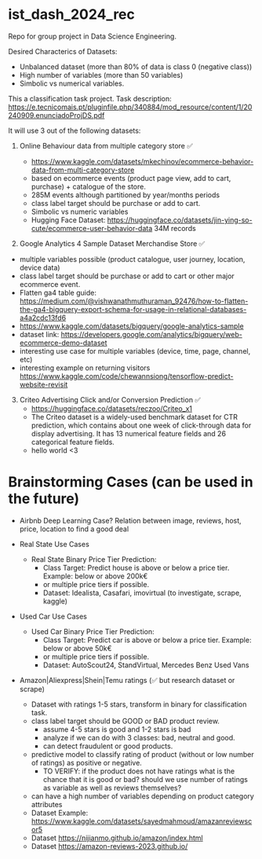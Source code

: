 # ist_dash_2024_rec

Repo for group project in Data Science Engineering.

Desired Characterics of Datasets:

- Unbalanced dataset (more than 80% of data is class 0 (negative class))
- High number of variables (more than 50 variables)
- Simbolic vs numerical variables.

This a classification task project.
Task description: https://e.tecnicomais.pt/pluginfile.php/340884/mod_resource/content/1/20240909.enunciadoProjDS.pdf

It will use 3 out of the following datasets:

1. Online Behaviour data from multiple category store ✅

   - https://www.kaggle.com/datasets/mkechinov/ecommerce-behavior-data-from-multi-category-store
   - based on ecommerce events (product page view, add to cart, purchase) + catalogue of the store.
   - 285M events although partitioned by year/months periods
   - class label target should be purchase or add to cart.
   - Simbolic vs numeric variables
   - Hugging Face Dataset: https://huggingface.co/datasets/jin-ying-so-cute/ecommerce-user-behavior-data 34M records

2. Google Analytics 4 Sample Dataset Merchandise Store ✅
  - multiple variables possible (product catalogue, user journey, location, device data)
  - class label target should be purchase or add to cart or other major ecommerce event.
  - Flatten ga4 table guide: https://medium.com/@vishwanathmuthuraman_92476/how-to-flatten-the-ga4-bigquery-export-schema-for-usage-in-relational-databases-a4a2cdc13fd6
  - https://www.kaggle.com/datasets/bigquery/google-analytics-sample
  - dataset link: https://developers.google.com/analytics/bigquery/web-ecommerce-demo-dataset
  - interesting use case for multiple variables (device, time, page, channel, etc)
  - interesting example on returning visitors https://www.kaggle.com/code/chewannsiong/tensorflow-predict-website-revisit


3. Criteo Advertising Click and/or Conversion Prediction ✅
   - https://huggingface.co/datasets/reczoo/Criteo_x1
   - The Criteo dataset is a widely-used benchmark dataset for CTR prediction, which contains about one week of click-through data for display advertising. It has 13 numerical feature fields and 26 categorical feature fields.
   - hello world <3



# Brainstorming Cases (can be used in the future)

- Airbnb Deep Learning Case? Relation between image, reviews, host, price, location to find a good deal

- Real State Use Cases

  - Real State Binary Price Tier Prediction:
    - Class Target: Predict house is above or below a price tier. Example: below or above 200k€
    - or multiple price tiers if possible.
    - Dataset: Idealista, Casafari, imovirtual (to investigate, scrape, kaggle)

- Used Car Use Cases

  - Used Car Binary Price Tier Prediction:
    - Class Target: Predict car is above or below a price tier. Example: below or above 50k€
    - or multiple price tiers if possible.
    - Dataset: AutoScout24, StandVirtual, Mercedes Benz Used Vans

- Amazon|Aliexpress|Shein|Temu ratings (✅ but research dataset or scrape)

   - Dataset with ratings 1-5 stars, transform in binary for classification task.
   - class label target should be GOOD or BAD product review.
     - assume 4-5 stars is good and 1-2 stars is bad
     - analyze if we can do with 3 classes: bad, neutral and good.
     - can detect fraudulent or good products.
   - predictive model to classify rating of product (without or low number of ratings) as positive or negative.
     - TO VERIFY: if the product does not have ratings what is the chance that it is good or bad? should we use number of ratings as variable as well as reviews themselves?
   - can have a high number of variables depending on product category attributes
   - Dataset Example: https://www.kaggle.com/datasets/sayedmahmoud/amazanreviewscor5
   - Dataset https://nijianmo.github.io/amazon/index.html
   - Dataset https://amazon-reviews-2023.github.io/
